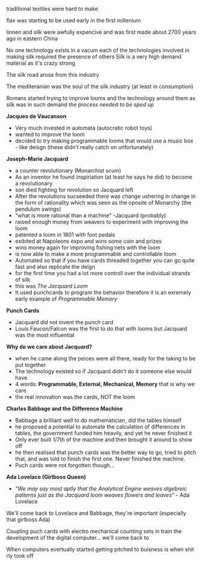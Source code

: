 traditional textiles were hard to make

flax was starting to be used early in the first millenium

linnen and silk were awfully expencive and was first made about 2700 years ago in eastern China

No one technology exists in a vacum
each of the technologies involved in making silk required the presence of others
Silk is a very high demand material as it's crazy strong

The silk road arose from this industry

The mediteranian was the soul of the silk industry (at least in consumption)


Romans started trying to improve looms and the technology around them as silk was in such demand
*the process needed to be sped up*

**Jacques de Vaucanson**
- Very much invested in automata
  (autocratic robot toys)
- wanted to improve the loom
- decided to try making programmable looms that would use a music box - like deisgn (these didn't really catch on unfortunately)

**Joseph-Marie Jacquard**
- a counter revolutionary (Monarchist scum)
- As an inventor he found inspiriation (at least he says he did) to become a revolutionary
- son died fighting for revolution so Jacquard left
- After the revolutions sucseeded there was change ushering in change in the form of rationality which was seen as the oposite of Monarchy (the pendulum swings)
- "what is more rational than a machine" -Jacquard (probably)
- raised enough money from weavers to experiment with improving the loom
- patented a loom in 1801 with foot pedals
- exibited at Napoleons expo and wins some coin and prizes
- wins money again for improving fishing nets with the loom
- is now able to make a more programmable and controllable loom
- Automated so that if you have cards threaded together you can go quite fast and also replicate the deign
- for the first time you had a lot more controll over the individual strands of silk
- this was *The Jacquard Loom* 
- It used punchcards to program the behavior therefore it is an exremely early example of *Programmable Memory*

**Punch Cards**
- Jacquard did not invent the punch card
- Louis Faucon/Falcon was the first to do that with looms but Jacquard was the most influential

**Why do we care about Jacquard?**
- when he came along the peices were all there, ready for the taking to be put together
- The technology existed so if Jacquard didn't do it someone else would have
- 4 words: **Programmable, External, Mechanical, Memory** that is why we care
- the real innovation was the cards, NOT the loom

**Charles Babbage and the Difference Machine**
- Babbage a brilliant well to do mathematician, did the tables himself
- he proposed a potential to automate the calculation of differences in tables, the government funded him heavily, and yet he never finished it
- Only ever built 1/7th of the machine and then brought it around to show off
- he then realised that punch cards was the better way to go, tried to pitch that, and was told to finish the first one. Never finished the machine.
- Puch cards were not forgotten though...


**Ada Lovelace (Girlboss Queen)**
- *"We may say most aptly that the Analytical Engine weaves algebreic patterns just as the Jacquard loom weaves flowers and leaves"* - Ada Lovelace

We'll come back to Lovelace and Babbage, they're important (especially that girlboss Ada)

Coupling puch cards with electro mechanical counting sets in train the development of the digital computer... we'll come back to

When computers evertually started getting pitched to buisness is when shit rly took off